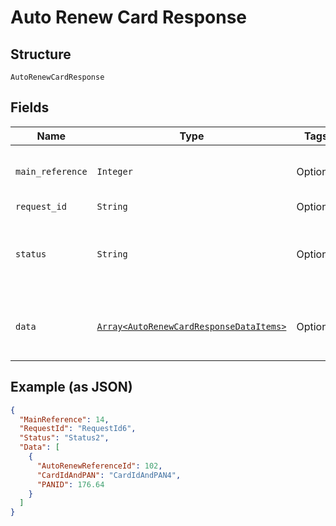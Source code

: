 
# Auto Renew Card Response

## Structure

`AutoRenewCardResponse`

## Fields

| Name | Type | Tags | Description |
|  --- | --- | --- | --- |
| `main_reference` | `Integer` | Optional | Main reference number for tracking.<br>Example: 123455 |
| `request_id` | `String` | Optional | API |
| `status` | `String` | Optional | Indicates overall status of the request. Allowed values: SUCCES, FAILED, PARTIAL_SUCCESS |
| `data` | [`Array<AutoRenewCardResponseDataItems>`](../../doc/models/auto-renew-card-response-data-items.md) | Optional | List of Auto Renew reference entity. The fields of this entity are described below. |

## Example (as JSON)

```json
{
  "MainReference": 14,
  "RequestId": "RequestId6",
  "Status": "Status2",
  "Data": [
    {
      "AutoRenewReferenceId": 102,
      "CardIdAndPAN": "CardIdAndPAN4",
      "PANID": 176.64
    }
  ]
}
```

